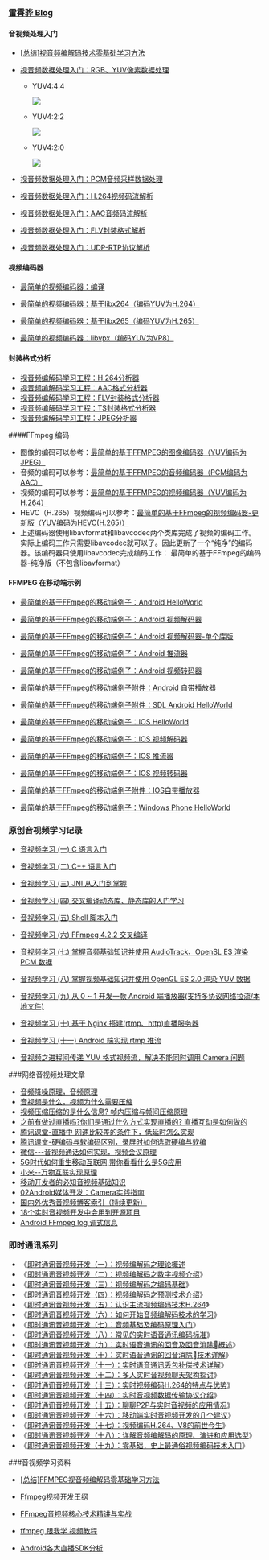 

### [雷霄骅 Blog](https://blog.csdn.net/leixiaohua1020)

#### 音视频处理入门

- [[总结\]视音频编解码技术零基础学习方法](http://blog.csdn.net/leixiaohua1020/article/details/18893769)

- [视音频数据处理入门：RGB、YUV像素数据处理](http://blog.csdn.net/leixiaohua1020/article/details/50534150)

  - YUV4:4:4

    ![](https://devyk.oss-cn-qingdao.aliyuncs.com/blog/20200518110219.jpg)

  - YUV4:2:2

    ![](https://devyk.oss-cn-qingdao.aliyuncs.com/blog/20200518110218.jpg)

  - YUV4:2:0

    ![](https://devyk.oss-cn-qingdao.aliyuncs.com/blog/20200518110217.jpg)

    

- [视音频数据处理入门：PCM音频采样数据处理](http://blog.csdn.net/leixiaohua1020/article/details/50534316)

- [视音频数据处理入门：H.264视频码流解析](http://blog.csdn.net/leixiaohua1020/article/details/50534369)

- [视音频数据处理入门：AAC音频码流解析](http://blog.csdn.net/leixiaohua1020/article/details/50535042)

- [视音频数据处理入门：FLV封装格式解析](http://blog.csdn.net/leixiaohua1020/article/details/50535082)

- [视音频数据处理入门：UDP-RTP协议解析](http://blog.csdn.net/leixiaohua1020/article/details/50535230)

#### 视频编码器

-  [最简单的视频编码器：编译](http://blog.csdn.net/leixiaohua1020/article/details/42069383)

- [最简单的视频编码器：基于libx264（编码YUV为H.264）](http://blog.csdn.net/leixiaohua1020/article/details/42078645)

- [最简单的视频编码器：基于libx265（编码YUV为H.265）](http://blog.csdn.net/leixiaohua1020/article/details/42079101)

- [最简单的视频编码器：libvpx（编码YUV为VP8）](http://blog.csdn.net/leixiaohua1020/article/details/42079217)

#### 封装格式分析

- [视音频编解码学习工程：H.264分析器](http://blog.csdn.net/leixiaohua1020/article/details/17933821)
- [视音频编解码学习工程：AAC格式分析器](http://blog.csdn.net/leixiaohua1020/article/details/18155549)
- [视音频编解码学习工程：FLV封装格式分析器](http://blog.csdn.net/leixiaohua1020/article/details/17934487)
- [视音频编解码学习工程：TS封装格式分析器](http://blog.csdn.net/leixiaohua1020/article/details/17973587)
- [视音频编解码学习工程：JPEG分析器](http://blog.csdn.net/leixiaohua1020/article/details/18280253)



####FFmpeg 编码

- 图像的编码可以参考：[最简单的基于FFMPEG的图像编码器（YUV编码为JPEG）](http://blog.csdn.net/leixiaohua1020/article/details/25346147)
- 音频的编码可以参考：[最简单的基于FFMPEG的音频编码器（PCM编码为AAC）](http://blog.csdn.net/leixiaohua1020/article/details/25430449)
- 视频的编码可以参考：[最简单的基于FFMPEG的视频编码器（YUV编码为H.264）](http://blog.csdn.net/leixiaohua1020/article/details/25430425)
- HEVC（H.265）视频编码可以参考：[最简单的基于FFmpeg的视频编码器-更新版（YUV编码为HEVC(H.265)）](http://blog.csdn.net/leixiaohua1020/article/details/39770947)
- 上述编码器使用libavformat和libavcodec两个类库完成了视频的编码工作。实际上编码工作只需要libavcodec就可以了。因此更新了一个“纯净”的编码器。该编码器只使用libavcodec完成编码工作： 最简单的基于FFmpeg的编码器-纯净版（不包含libavformat）
  



#### FFMPEG 在移动端示例

- [最简单的基于FFmpeg的移动端例子：Android HelloWorld](http://blog.csdn.net/leixiaohua1020/article/details/47008825)

- [最简单的基于FFmpeg的移动端例子：Android 视频解码器](http://blog.csdn.net/leixiaohua1020/article/details/47010637)

- [最简单的基于FFmpeg的移动端例子：Android 视频解码器-单个库版](http://blog.csdn.net/leixiaohua1020/article/details/47011021)

- [最简单的基于FFmpeg的移动端例子：Android 推流器](http://blog.csdn.net/leixiaohua1020/article/details/47056051)
- [最简单的基于FFmpeg的移动端例子：Android 视频转码器](http://blog.csdn.net/leixiaohua1020/article/details/47056365)
- [最简单的基于FFmpeg的移动端例子附件：Android 自带播放器](http://blog.csdn.net/leixiaohua1020/article/details/47056733)
- [最简单的基于FFmpeg的移动端例子附件：SDL Android HelloWorld](http://blog.csdn.net/leixiaohua1020/article/details/47059553)
- [最简单的基于FFmpeg的移动端例子：IOS HelloWorld](http://blog.csdn.net/leixiaohua1020/article/details/47071547)
- [最简单的基于FFmpeg的移动端例子：IOS 视频解码器](http://blog.csdn.net/leixiaohua1020/article/details/47072257)
- [最简单的基于FFmpeg的移动端例子：IOS 推流器](http://blog.csdn.net/leixiaohua1020/article/details/47072519)
- [最简单的基于FFmpeg的移动端例子：IOS 视频转码器](http://blog.csdn.net/leixiaohua1020/article/details/47072673)
- [最简单的基于FFmpeg的移动端例子附件：IOS自带播放器](http://blog.csdn.net/leixiaohua1020/article/details/47072861)
- [最简单的基于FFmpeg的移动端例子：Windows Phone HelloWorld](http://blog.csdn.net/leixiaohua1020/article/details/47191283)



### 原创音视频学习记录

-  [音视频学习 (一) C 语言入门](https://juejin.im/post/5df8c917f265da339772a5d1)
- [音视频学习 (二) C++ 语言入门](https://juejin.im/post/5e1347775188253a6c3966fd)
- [音视频学习 (三) JNI 从入门到掌握](https://juejin.im/post/5e1606e0f265da5d2d0ffbdb)
- [音视频学习 (四) 交叉编译动态库、静态库的入门学习](https://juejin.im/post/5e1ad6806fb9a02ff076e103)
- [音视频学习 (五) Shell 脚本入门](https://juejin.im/post/5e1c0a4ce51d451c8771c487)
- [音视频学习 (六) FFmpeg 4.2.2 交叉编译](https://juejin.im/post/5e1eace16fb9a02fec66474e)
- [音视频学习 (七) 掌握音频基础知识并使用 AudioTrack、OpenSL ES 渲染 PCM 数据](https://juejin.im/post/5e3fcc5bf265da57685db2a9)
- [音视频学习 (八) 掌握视频基础知识并使用 OpenGL ES 2.0 渲染 YUV 数据](https://juejin.im/post/5e4581476fb9a07cd80f15e0)
- [音视频学习 (九) 从 0 ~ 1 开发一款 Android 端播放器(支持多协议网络拉流/本地文件)](https://juejin.im/post/5e495ec1e51d452713551017)
- [音视频学习 (十) 基于 Nginx 搭建(rtmp、http)直播服务器](https://juejin.im/post/5e4ec66c5188254967067502)
- [音视频学习 (十一) Android 端实现 rtmp 推流](https://juejin.im/post/5e5d17276fb9a07cc01a29d3)

- [音视频之进程间传递 YUV 格式视频流，解决不能同时调用 Camera 问题](https://juejin.im/post/5cf345ddf265da1b8c19731a)



###网络音视频处理文章

- [音频降噪原理，音频原理](https://github.com/interviewandroid/AndroidInterView/blob/master/android/voice.md)
- [音视频是什么，视频为什么需要压缩](https://github.com/interviewandroid/AndroidInterView/blob/master/android/videowhy.md)
- [视频压缩压缩的是什么信息? 帧内压缩与帧间压缩原理](https://github.com/interviewandroid/AndroidInterView/blob/master/android/videoencode.md)
- [之前有做过直播吗?你们是通过什么方式实现直播的? 直播互动是如何做的](https://github.com/interviewandroid/AndroidInterView/blob/master/android/live.md)
- [腾讯课堂-直播中 网速比较差的条件下，低延时怎么实现](https://github.com/interviewandroid/AndroidInterView/blob/master/android/live-optimitor.md)
- [腾讯课堂-硬编码与软编码区别，录屏时如何选取硬编与软编](https://github.com/interviewandroid/AndroidInterView/blob/master/android/mediacodec.md)
- [微信---音视频通话如何实现，视频会议原理](https://github.com/interviewandroid/AndroidInterView/blob/master/android/mediacodec.md)
- [5G时代如何重生移动互联网,带你看看什么是5G应用](https://github.com/interviewandroid/AndroidInterView/blob/master)
- [小米--万物互联实现原理](https://github.com/interviewandroid/AndroidInterView/blob/master/android/net.md)
- [移动开发者的必知音视频基础知识](https://juejin.im/post/5e12fe306fb9a0481467d399)
- [02Android媒体开发：Camera实践指南](https://github.com/guoxiaoxing/android-open-source-project-analysis/blob/master/doc/Android应用开发实践篇/Android媒体开发/02Android媒体开发：Camera实践指南.md)
- [国内外优秀音视频博客索引（持续更新）](https://mp.weixin.qq.com/s?__biz=MzI2OTQxMTM4OQ==&mid=2247484973&idx=1&sn=8451a5199a7d5bc7196e030029e38783&chksm=eae1f37fdd967a6960bc0dad394ee1864a3f18f4c83a4eb93a58944452ec7dc1f723f12e01d6#rd)
- [18个实时音视频开发中会用到开源项目](https://juejin.im/post/5afbdd8551882542836e34cb)
- [Android FFmpeg log 调式信息](https://cloud.tencent.com/developer/article/1368441)



### 即时通讯系列

- 《[即时通讯音视频开发（一）：视频编解码之理论概述](http://www.52im.net/thread-228-1-1.html)
- 《[即时通讯音视频开发（二）：视频编解码之数字视频介绍](http://www.52im.net/thread-229-1-1.html)》
- 《[即时通讯音视频开发（三）：视频编解码之编码基础](http://www.52im.net/thread-232-1-1.html)》
- 《[即时通讯音视频开发（四）：视频编解码之预测技术介绍](http://www.52im.net/thread-235-1-1.html)》
- 《[即时通讯音视频开发（五）：认识主流视频编码技术H.264](http://www.52im.net/thread-237-1-1.html)》
- 《[即时通讯音视频开发（六）：如何开始音频编解码技术的学习](http://www.52im.net/thread-241-1-1.html)》
- 《[即时通讯音视频开发（七）：音频基础及编码原理入门](http://www.52im.net/thread-242-1-1.html)》
- 《[即时通讯音视频开发（八）：常见的实时语音通讯编码标准](http://www.52im.net/thread-243-1-1.html)》
- 《[即时通讯音视频开发（九）：实时语音通讯的回音及回音消除概述](http://www.52im.net/thread-247-1-1.html)》
- 《[即时通讯音视频开发（十）：实时语音通讯的回音消除技术详解](http://www.52im.net/thread-250-1-1.html)》
- 《[即时通讯音视频开发（十一）：实时语音通讯丢包补偿技术详解](http://www.52im.net/thread-251-1-1.html)》
- 《[即时通讯音视频开发（十二）：多人实时音视频聊天架构探讨](http://www.52im.net/thread-253-1-1.html)》
- 《[即时通讯音视频开发（十三）：实时视频编码H.264的特点与优势](http://www.52im.net/thread-266-1-1.html)》
- 《[即时通讯音视频开发（十四）：实时音视频数据传输协议介绍](http://www.52im.net/thread-267-1-1.html)》
- 《[即时通讯音视频开发（十五）：聊聊P2P与实时音视频的应用情况](http://www.52im.net/thread-269-1-1.html)》
- 《[即时通讯音视频开发（十六）：移动端实时音视频开发的几个建议](http://www.52im.net/thread-270-1-1.html)》
- 《[即时通讯音视频开发（十七）：视频编码H.264、V8的前世今生](http://www.52im.net/thread-274-1-1.html)》
- 《[即时通讯音视频开发（十八）：详解音频编解码的原理、演进和应用选型](http://www.52im.net/thread-2230-1-1.html)》
- 《[即时通讯音视频开发（十九）：零基础，史上最通俗视频编码技术入门](http://www.52im.net/thread-2840-1-1.html)》



###音视频学习资料

- [[总结]FFMPEG视音频编解码零基础学习方法](https://blog.csdn.net/leixiaohua1020/article/details/15811977)

- [Ffmpeg视频开发王纲](https://www.iqiyi.com/u/1426749687/videos)
- [FFmpeg音视频核心技术精讲与实战](https://coding.imooc.com/class/279.html)
- [ffmpeg 跟我学 视频教程](https://www.cnblogs.com/wanggang123/p/6412799.html)
- [Android各大直播SDK分析]([https://panda912.com/2017/04/26/Android%E5%90%84%E5%A4%A7%E7%9B%B4%E6%92%ADSDK%E5%88%86%E6%9E%90/](https://panda912.com/2017/04/26/Android各大直播SDK分析/))

